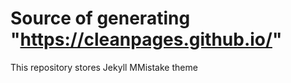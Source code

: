 # Source of generating "https://cleanpages.github.io/"
This repository stores Jekyll MMistake theme
